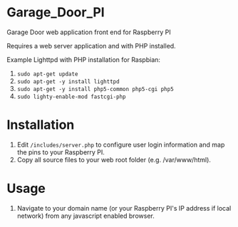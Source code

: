 # Garage_Door_PI

Garage Door web application front end for Raspberry PI

Requires a web server application and with PHP installed.

Example Lighttpd with PHP installation for Raspbian:
1. `sudo apt-get update`
2. `sudo apt-get -y install lighttpd`
3. `sudo apt-get -y install php5-common php5-cgi php5`
4. `sudo lighty-enable-mod fastcgi-php`

# Installation
1. Edit `/includes/server.php` to configure user login information and map the pins to your Raspberry PI.
2. Copy all source files to your web root folder (e.g. /var/www/html).

# Usage
1. Navigate to your domain name (or your Raspberry PI's IP address if local network) from any javascript enabled browser.
